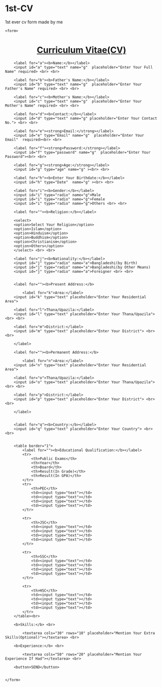 # 1st-CV
1st ever cv form made by me
<!DOCTYPE html>
<html lang="en">
<head>
	<meta charset="UTF-8">
	<title>Bio</title>
	<link rel="stylesheet" href="style.css">

</head>
<body>
	
	<form>


<h1 align="center"><u>Curriculum Vitae(CV)</u></h1>
	

		<label for="a"><b>Name:</b></label>
		<input id="a" type="text" name="g"  placeholder="Enter Your Full Name" required> <br> <br>

		<label for="b"><b>Father's Name:</b></label>
		<input id="b" type="text" name="g"  placeholder="Enter Your Father's Name" required> <br> <br>

		<label for="c"><b>Mother's Name:</b></label>
		<input id="c" type="text" name="g"  placeholder="Enter Your Mother's Name" required> <br> <br>

		<label for="d"><b>Contact:</b></label>
		<input id="d" type="text" name="g" placeholder="Enter Your Contact No."> <br> <br>

		<label for="e"><strong>Email:</strong></label>
		<input id="e" type="Email" name="g"  placeholder="Enter Your Email"  required><br> <br>

		<label for="f"><strong>Password:</strong></label>
		<input id="f" type="password" name="g"  placeholder="Enter Your Password"><br> <br>

		<label for="g"><strong>Age:</strong></label>
		<input id="g" type="age" name="g" ><br> <br>
		
		<label for="h"><b>Enter Your Birthdate:</b></label>
		<input id="h" type="Date"  name="g" ><br> <br>

		<label for="i"><b>Gender:</b></label>
		<input id="i" type="radio" name="g">Male
		<input id="i" type="radio" name="g">Female
		<input id="i" type="radio" name="g">Others <br> <br>

		<label for=""><b>Religion:</b></label>

		<select>
		<option>Select Your Religion</option>
		<option>Islam</option>	
		<option>Hinduism</option>	
		<option>Buddhism</option>	
		<option>Christianism</option>	
		<option>Others</option>	
		</select> <br> <br>
		
		<label for="j"><b>Nationality:</b></label>
		<input id="j" type="radio" name="a">Bangladeshi(by Birth)
		<input id="j" type="radio" name="a">Bangladeshi(by Other Means)
		<input id="j" type="radio" name="a">Foreigner <br> <br>
		

		<label for=""><b>Present Address:</b> 

			<label for="k">Area:</label>
		<input id="k" type="text" placeholder="Enter Your Residential Area">

		<label for="l">Thana/Upazila:</label>
		<input id="l" type="text" placeholder="Enter Your Thana/Upazila"> <br> <br>

		<label for="m">District:</label>
		<input id="m" type="text" placeholder="Enter Your District"> <br> <br>

		</label>

		<label for=""><b>Permanent Address:</b>

			<label for="n">Area:</label>
		<input id="n" type="text" placeholder="Enter Your Residential Area">

		<label for="o">Thana/Upazila:</label>
		<input id="o" type="text" placeholder="Enter Your Thana/Upazila"> <br> <br>

		<label for="p">District:</label>
		<input id="p" type="text" placeholder="Enter Your District"> <br> <br>

		</label>
		

		<label for="q"><b>Country:</b></label>
		<input id="q" type="text" placeholder="Enter Your Country"> <br> <br>
	
	
		<table border="1">
			<label for=""><b>Educational Qualification:</b></label>
			<tr>
				<th>Public Exams</th>
				<th>Year</th>
				<th>Board</th>
				<th>Result(In Grade)</th>
				<th>Result(In GPA)</th>
			</tr>
			<tr>
				<th>PEC</th>
				<td><input type="text"></td>
				<td><input type="text"></td>
				<td><input type="text"></td>
				<td><input type="text"></td>
			</tr>

			<tr>
				<th>JSC</th>
				<td><input type="text"></td>
				<td><input type="text"></td>
				<td><input type="text"></td>
				<td><input type="text"></td>
			</tr>

			<tr>
				<th>SSC</th>
				<td><input type="text"></td>
				<td><input type="text"></td>
				<td><input type="text"></td>
				<td><input type="text"></td>
			</tr>

			<tr>
				<th>HSC</th>
				<td><input type="text"></td>
				<td><input type="text"></td>
				<td><input type="text"></td>
				<td><input type="text"></td>
			</tr> 
		</table><br>

		<b>Skills:</b> <br>
		
			<textarea cols="30" rows="10" placeholder="Mention Your Extra Skills(Optional)"></textarea> <br>

		<b>Experience:</b> <br>

			<textarea cols="50" rows="20" placeholder="Mention Your Experience If Had"></textarea> <br> 

        <button>SEND</button>


	</form>




</body>
</html>
